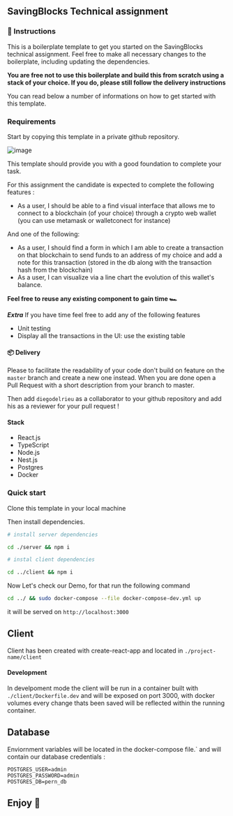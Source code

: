 ## SavingBlocks Technical assignment

### 📕 Instructions

This is a boilerplate template to get you started on the SavingBlocks technical assignment. Feel free to make all necessary changes to the boilerplate, including updating the dependencies.

**You are free not to use this boilerplate and build this from scratch using a stack of your choice. If you do, please still follow the delivery instructions**

You can read below a number of informations on how to get started with this template.

### Requirements


Start by copying this template in a private github repository.

![image](https://user-images.githubusercontent.com/46749544/160638681-dc3d4209-d3be-4a32-a4df-16766d2a38f8.png)

This template should provide you with a good foundation to complete your task.

For this assignment the candidate is expected to complete the following features :

- As a user, I should be able to a find visual interface that allows me to connect to a blockchain (of your choice) through a crypto web wallet (you can use metamask or walletconect for instance)

And one of the following: 

- As a user, I should find a form in which I am able to create a transaction on that blockchain to send funds to an address of my choice and add a note for this transaction (stored in the db along with the transaction hash from the blockchain)
- As a user, I can visualize via a line chart the evolution of this wallet's balance.

**Feel free to reuse any existing component to gain time 🏎️**

**_Extra_**
If you have time feel free to add any of the following features

- Unit testing
- Display all the transactions in the UI: use the existing table

#### 📦 Delivery

Please to facilitate the readability of your code don't build on feature on the `master` branch and create a new one instead.
When you are done open a Pull Request with a short description from your branch to master.

Then add `diegodelrieu` as a collaborator to your github repository and add his as a reviewer for your pull request !

#### Stack

- React.js
- TypeScript
- Node.js
- Nest.js
- Postgres
- Docker


### Quick start

Clone this template in your local machine

Then install dependencies.

```bash
# install server dependencies

cd ./server && npm i

# instal client dependencies

cd ../client && npm i
```

Now Let's check our Demo, for that run the following command

```bash
cd ../ && sudo docker-compose --file docker-compose-dev.yml up
```

it will be served on `http://localhost:3000`

## Client

Client has been created with create-react-app and located in `./project-name/client`

#### Development

In develpoment mode the client will be run in a container built with `./client/Dockerfile.dev` and will be exposed on port 3000, with docker volumes every change thats been saved will be reflected within the running container.

## Database

Enviornment variables will be located in the docker-compose file.`
and will contain our database credentials :

```
POSTGRES_USER=admin
POSTGRES_PASSWORD=admin
POSTGRES_DB=pern_db
```

## Enjoy 🎉
